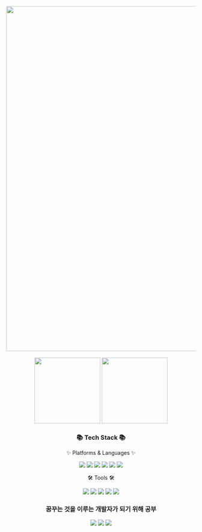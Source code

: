 <div align=center>
<img src="https://capsule-render.vercel.app/api?type=Waving&color=timeAuto&height=300&section=header&text=MFGang's%20Github!&fontSize=90" width="915"/>
</div>
<div align=center>
	<br>
<img src="https://github-readme-stats.vercel.app/api?username=MFGangP&show_icons=true" height="175">
<img src="https://github-readme-stats.vercel.app/api/top-langs/?username=MFGangP&layout=compact" height="175"/><br>

  
</div>
<div align=center>
	<h3>📚 Tech Stack 📚</h3>
	<p>✨ Platforms & Languages ✨</p>
  
</div>
<div align=center>
<img src="https://img.shields.io/badge/Python-3766AB?style=flat&logo=Python&logoColor=white"/>
<img src="https://img.shields.io/badge/-C++-00599C?style=flat&logo=C%2B%2B&logoColor=white"/>
<img src="https://img.shields.io/badge/Csharp-239120?style=flat&logo=csharp&logoColor=white"/>
<img src="https://img.shields.io/badge/C-A8B9CC?style=flat&logo=C&logoColor=white"/>
<img src="https://img.shields.io/badge/MySQL-4479A1?style=flat&logo=MySQL&logoColor=white" />
<img src="https://img.shields.io/badge/MariaDB-003545?style=flat&logo=MariaDB&logoColor=white" /><br>
  
 
	
<div>
<div align=center>
	<p>🛠 Tools 🛠</p>
  
</div>  
<img src="https://img.shields.io/badge/Unreal Engine-0E1128?style=flat&logo=Unreal Engine&logoColor=white"/>
<img src="https://img.shields.io/badge/Arduino-5A45FF?style=flat&logo=Arduino&logoColor=white"/>
<img src="https://img.shields.io/badge/raspberrypi-A22846?style=flat&logo=raspberrypi&logoColor=white"/>
<img src="https://img.shields.io/badge/GitHub-181717?style=flat&logo=GitHub&logoColor=white" />
<img src="https://img.shields.io/badge/Visual%20Studio%20Code-007ACC?style=flat&logo=VisualStudioCode&logoColor=white" />
</div>
<div>	
</p>
<h3 align="center"> 꿈꾸는 것을 이루는 개발자가 되기 위해 공부 </h3>
</p>
<a href="https://www.instagram.com/lovehyun95"></a>
<img src="https://img.shields.io/badge/Instagram-E4405F?style=flat-square&logo=Instagram&logoColor=white"/>
<a href="https://twitter.com/lovehyun95"></a>
<img src="https://img.shields.io/badge/Twitter-1DA1F2?style=flat-square&logo=Twitter&logoColor=white"/>
<a href="https://www.twitch.tv/lovehyun95"></a>
<img src="https://img.shields.io/badge/Twitch-9146FF?style=flat-square&logo=Twitch&logoColor=white"/>
</div>	

